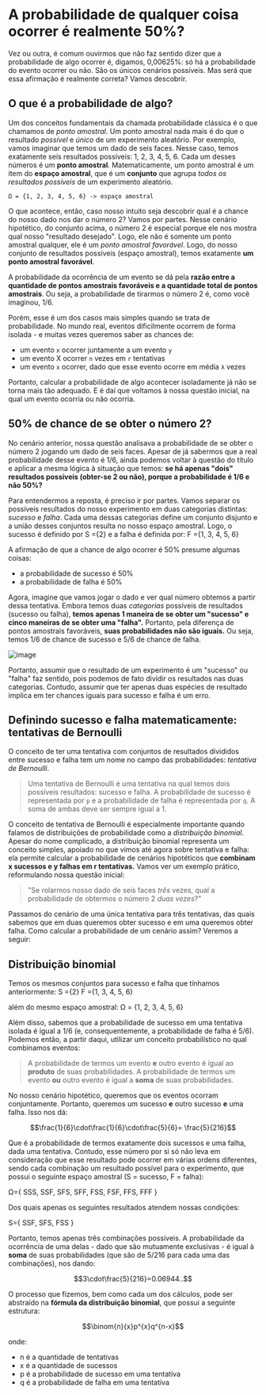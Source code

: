 # A probabilidade de qualquer coisa ocorrer é realmente 50%?
Vez ou outra, é comum ouvirmos que não faz sentido dizer que a probabilidade de algo ocorrer é, digamos, 0,00625%: só há a probabilidade do evento ocorrer ou não. São os únicos cenários possíveis.
Mas será que essa afirmação é realmente correta? Vamos descobrir.

## O que é a probabilidade de algo?
Um dos conceitos fundamentais da chamada probabilidade clássica é o que chamamos de *ponto amostral*. Um ponto amostral nada mais é do que o resultado *possível* e *único* de um experimento aleatório.
Por exemplo, vamos imaginar que temos um dado de seis faces. Nesse caso, temos exatamente seis resultados possíveis: 1, 2, 3, 4, 5, 6. Cada um desses números é um **ponto amostral**.
Matematicamente, um ponto amostral é um item do **espaço amostral**, que é um **conjunto** que agrupa *todos os resultados possíveis* de um experimento aleatório.

```
Ω = {1, 2, 3, 4, 5, 6} -> espaço amostral
```

O que acontece, então, caso nosso intuito seja descobrir qual é a chance do nosso dado nos dar o número 2? Vamos por partes.
Nesse cenário hipotético, do conjunto acima, o número 2 é especial porque ele nos mostra qual nosso "resultado desejado". Logo, ele não é somente um ponto amostral qualquer, ele é um *ponto amostral favorável*. Logo, do nosso conjunto de resultados possíveis (espaço amostral), temos exatamente **um ponto amostral favorável**. 

A probabilidade da ocorrência de um evento se dá pela **razão entre a quantidade de pontos amostrais favoráveis e a quantidade total de pontos amostrais**. 
Ou seja, a probabilidade de tirarmos o número 2 é, como você imaginou, 1/6.

Porém, esse é um dos casos mais simples quando se trata de probabilidade. No mundo real, eventos dificilmente ocorrem de forma isolada - e muitas vezes queremos saber as chances de:
- um evento `x` ocorrer juntamente a um evento `y`
- um evento X ocorrer `n` vezes em `r` tentativas
- um evento `x` ocorrer, dado que esse evento ocorre em média `λ` vezes

Portanto, calcular a probabilidade de algo acontecer isoladamente já não se torna mais tão adequado.  E é daí que voltamos à nossa questão inicial, na qual um evento ocorria ou não ocorria.

## 50% de chance de se obter o número 2?
No cenário anterior, nossa questão analisava a probabilidade de se obter o número 2 jogando um dado de seis faces. Apesar de já sabermos que a real probabilidade desse evento é 1/6, ainda podemos voltar à questão do título e aplicar a mesma lógica à situação que temos: **se há apenas "dois" resultados possíveis (obter-se 2 ou não), porque a probabilidade é 1/6 e não 50%?**

Para entendermos a reposta, é preciso ir por partes.
Vamos separar os possíveis resultados do nosso experimento em duas categorias distintas: *sucesso* e *falha*. Cada uma dessas categorias define um conjunto disjunto e a união desses conjuntos resulta no nosso espaço amostral.
Logo, o sucesso é definido por
S ={2}
e a falha é definida por:
F ={1, 3, 4, 5, 6}

A afirmação de que a chance de algo ocorrer é 50% presume algumas coisas:
- a probabilidade de sucesso é 50%
- a probabilidade de falha é 50%

Agora, imagine que vamos jogar o dado e ver qual número obtemos a partir dessa tentativa.
Embora temos duas *categorias* possíveis de resultados (sucesso ou falha), **temos apenas 1 maneira de se obter um "sucesso" e cinco maneiras de se obter uma "falha".** Portanto, pela diferença de pontos amostrais favoráveis, **suas probabilidades não são iguais.** Ou seja, temos 1/6 de chance de sucesso e 5/6 de chance de falha.

![image](https://github.com/wrongbyte/statistics-notes/assets/57643375/926185c3-3af4-48fa-ba8c-c9df20ca288b)

Portanto, assumir que o resultado de um experimento é um "sucesso" ou "falha" faz sentido, pois podemos de fato dividir os resultados nas duas categorias. Contudo, assumir que ter apenas duas espécies de resultado implica em ter chances iguais para sucesso e falha é um erro.

## Definindo sucesso e falha matematicamente: tentativas de Bernoulli
O conceito de ter uma tentativa com conjuntos de resultados divididos entre sucesso e falha tem um nome no campo das probabilidades: *tentativa de Bernoulli*.

> Uma tentativa de Bernoulli é uma tentativa na qual temos dois possíveis resultados: sucesso e falha. A probabilidade de sucesso é representada por `p` e a probabilidade de falha é representada por `q`. A soma de ambas deve ser sempre igual a 1.

O conceito de tentativa de Bernoulli é especialmente importante quando falamos de distribuições de probabilidade como a *distribuição binomial*. Apesar do nome complicado, a distribuição binomial representa um conceito simples, apoiado no que vimos até agora sobre tentativa e falha: ela permite calcular a probabilidade de cenários hipotéticos que **combinam x sucessos e y falhas em r tentativas.**
Vamos ver um exemplo prático, reformulando nossa questão inicial:

> "Se rolarmos nosso dado de seis faces *três* vezes, qual a probabilidade de obtermos o número 2 *duas vezes*?"

Passamos do cenário de uma única tentativa para três tentativas, das quais sabemos que em duas queremos obter sucesso e em uma queremos obter falha. Como calcular a probabilidade de um cenário assim? Veremos a seguir:

## Distribuição binomial
Temos os mesmos conjuntos para sucesso e falha que tínhamos anteriormente:
S ={2}
F ={1, 3, 4, 5, 6}

além do mesmo espaço amostral:
Ω = {1, 2, 3, 4, 5, 6}

Além disso, sabemos que a probabilidade de sucesso em uma tentativa isolada é igual a 1/6 (e, consequentemente, a probabilidade de falha é 5/6).
Podemos então, a partir daqui, utilizar um conceito probabilístico no qual combinamos eventos:

> A probabilidade de termos um evento **e** outro evento é igual ao **produto** de suas probabilidades.
> A probabilidade de termos um evento **ou** outro evento é igual a **soma** de suas probabilidades.

No nosso cenário hipotético, queremos que os eventos ocorram conjuntamente. Portanto, queremos um sucesso **e** outro sucesso **e** uma falha. Isso nos dá:

```math
\frac{1}{6}\cdot\frac{1}{6}\cdot\frac{5}{6}= \frac{5}{216}
```
Que é a probabilidade de termos exatamente dois sucessos e uma falha, dada uma tentativa.
Contudo, esse número por si só não leva em consideração que esse resultado pode ocorrer em várias ordens diferentes, sendo cada combinação um resultado possível para o experimento, que possui o seguinte espaço amostral (S = sucesso, F = falha):

Ω={ SSS, SSF, SFS, SFF, FSS, FSF, FFS, FFF }

Dos quais apenas os seguintes resultados atendem nossas condições:

S={ SSF, SFS, FSS }

Portanto, temos apenas três combinações possíveis. A probabilidade da ocorrência de uma delas - dado que são mutuamente exclusivas - é igual à **soma** de suas probabilidades (que são de 5/216 para cada uma das combinações), nos dando:
```math
3\cdot\frac{5}{216}=0.06944..
```
O processo que fizemos, bem como cada um dos cálculos, pode ser abstraído na **fórmula da distribuição binomial**, que possui a seguinte estrutura:
```math
\binom{n}{x}p^{x}q^{n-x}
```
onde:
- n é a quantidade de tentativas
- x é a quantidade de sucessos
- p é a probabilidade de sucesso em uma tentativa
- q é a probabilidade de falha em uma tentativa




